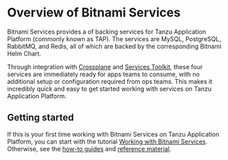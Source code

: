 # Overview of Bitnami Services

Bitnami Services provides a of backing services for Tanzu Application Platform (commonly known as TAP).
The services are MySQL, PostgreSQL, RabbitMQ, and Redis, all of which are backed by the
corresponding Bitnami Helm Chart.

Through integration with [Crossplane](../crossplane/about.hbs.md) and
[Services Toolkit](../services-toolkit/about.hbs.md), these four services are immediately ready
for apps teams to consume, with no additional setup or configuration required from ops teams.
This makes it incredibly quick and easy to get started working with services on Tanzu Application Platform.

## <a id="getting-started"></a> Getting started

If this is your first time working with Bitnami Services on Tanzu Application Platform,
you can start with the tutorial
[Working with Bitnami Services](tutorials/working-with-bitnami-services.hbs.md).
Otherwise, see the [how-to guides](how-to-guides/index.hbs.md) and [reference material](reference/index.hbs.md).
